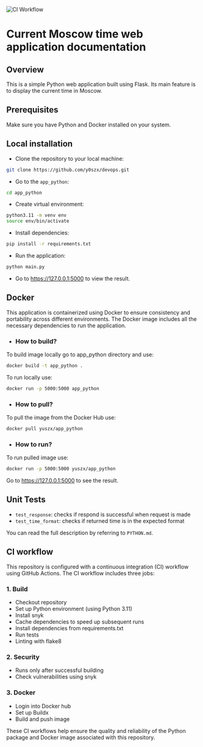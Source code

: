 ![CI Workflow](https://github.com/y0szx/devops/actions/workflows/main.yml/badge.svg)

# Current Moscow time web application documentation

## Overview

This is a simple Python web application built using Flask. Its main feature is to display the current time in Moscow.

## Prerequisites

Make sure you have Python and Docker installed on your system.

## Local installation

* Clone the repository to your local machine:

```bash
git clone https://github.com/y0szx/devops.git
```

* Go to the `app_python`:

```bash
cd app_python
```

* Create virtual environment:

```bash
python3.11 -m venv env
source env/bin/activate
```

* Install dependencies:

```bash
pip install -r requirements.txt
```

* Run the application:

```bash
python main.py 
```

* Go to https://127.0.0.1:5000 to view the result.

## Docker

This application is containerized using Docker to ensure consistency and portability across different environments. The
Docker image includes all the necessary dependencies to run the application.

* ### How to build?

To build image locally go to app_python directory and use:

```bash
docker build -t app_python .
```

To run locally use:

```bash
docker run -p 5000:5000 app_python
```

* ### How to pull?

To pull the image from the Docker Hub use:

```bash
docker pull yuszx/app_python
```

* ### How to run?

To run pulled image use:

```bash
docker run -p 5000:5000 yuszx/app_python
```

Go to https://127.0.0.1:5000 to see the result.

## Unit Tests

* `test_response`: checks if respond is successful when request is made
* `test_time_format`: checks if returned time is in the expected format

You can read the full description by referring to `PYTHON.md`.

## CI workflow

This repository is configured with a continuous integration (CI) workflow using GitHub Actions. The CI workflow includes
three jobs:

### 1. Build

* Checkout repository
* Set up Python environment (using Python 3.11)
* Install snyk
* Cache dependencies to speed up subsequent runs
* Install dependencies from requirements.txt
* Run tests
* Linting with flake8

### 2. Security

* Runs only after successful building
* Check vulnerabilities using snyk

### 3. Docker

* Login into Docker hub
* Set up Buildx
* Build and push image

These CI workflows help ensure the quality and reliability of the Python package and Docker image associated with this
repository.

